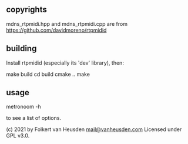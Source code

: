 copyrights
----------
mdns_rtpmidi.hpp and mdns_rtpmidi.cpp are from https://github.com/davidmoreno/rtpmidid


building
--------
Install rtpmidid (especially its 'dev' library), then:

 make build
 cd build
 cmake ..
 make


usage
-----
 metronoom -h

to see a list of options.


(c) 2021 by Folkert van Heusden <mail@vanheusden.com>
Licensed under GPL v3.0.

